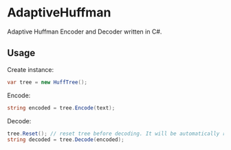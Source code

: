 # AdaptiveHuffman

Adaptive Huffman Encoder and Decoder written in C#.

## Usage

Create instance:
```cs
var tree = new HuffTree();
```

Encode:
```cs
string encoded = tree.Encode(text);
```

Decode:
```cs
tree.Reset(); // reset tree before decoding. It will be automatically rebuilt
string decoded = tree.Decode(encoded);
```
